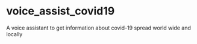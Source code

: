 # voice_assist_covid19
A voice assistant to get information about covid-19 spread world wide and locally
